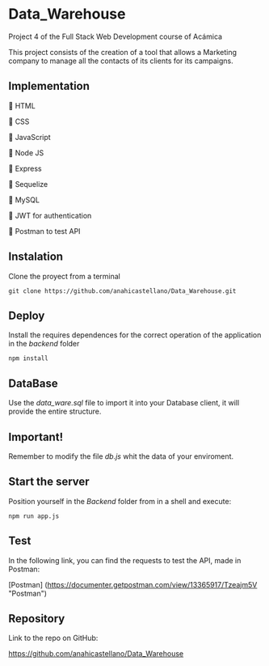 # Data_Warehouse
Project 4 of the Full Stack Web Development course of Acámica

This project consists of the creation of a tool that allows a Marketing company to manage all the contacts of its clients for its campaigns.

## Implementation
📌 HTML

📌 CSS

📌 JavaScript

📌 Node JS

📌 Express 

📌 Sequelize

📌 MySQL

📌 JWT for authentication

📌 Postman to test API

## Instalation 

Clone the proyect from a terminal

`git clone https://github.com/anahicastellano/Data_Warehouse.git`

## Deploy

Install the requires dependences for the correct operation of the application in the *backend* folder

`npm install`

## DataBase
Use the *data_ware.sql* file to import it into your Database client, it will provide the entire structure.

## Important!
Remember to modify the file *db.js* whit the data of your enviroment.

## Start the server
Position yourself in the *Backend* folder from in a shell and execute:

`npm run app.js`

## Test
In the following link, you can find the requests to test the API, made in Postman:

[Postman] (https://documenter.getpostman.com/view/13365917/Tzeajm5V "Postman")


## Repository

Link to the repo on GitHub:

https://github.com/anahicastellano/Data_Warehouse
